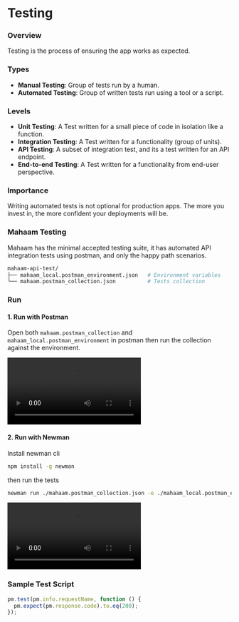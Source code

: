 # Testing

### Overview

Testing is the process of ensuring the app works as expected.

### Types

- **Manual Testing**: Group of tests run by a human.
- **Automated Testing**: Group of written tests run using a tool or a script.

### Levels

- **Unit Testing**: A Test written for a small piece of code in isolation like a function.
- **Integration Testing**: A Test written for a functionality (group of units).
- **API Testing**: A subset of integration test, and its a test written for an API endpoint.
- **End-to-end Testing**: A Test written for a functionality from end-user perspective.

### Importance

Writing automated tests is not optional for production apps. The more you invest in, the more confident your deployments will be.

### Mahaam Testing

Mahaam has the minimal accepted testing suite, it has automated API integration tests using postman, and only the happy path scenarios.

```bash
mahaam-api-test/
├── mahaam_local.postman_environment.json   # Environment variables
└── mahaam.postman_collection.json  		# Tests collection
```

### Run

#### 1. Run with Postman

Open both `mahaam.postman_collection` and `mahaam_local.postman_environment` in postman then run the collection against the environment.

<video controls>
  <source src="../public/tests_postman.mp4" type="video/mp4">
  Your browser does not support the video tag.
</video>

#### 2. Run with Newman

Install newman cli

```bash
npm install -g newman
```

then run the tests

```bash
newman run ./mahaam.postman_collection.json -e ./mahaam_local.postman_environment.json
```

<video controls>
  <source src="../public/tests_newman.mp4" type="video/mp4">
  Your browser does not support the video tag.
</video>

### Sample Test Script

```JavaScript
pm.test(pm.info.requestName, function () {
  pm.expect(pm.response.code).to.eq(200);
});
```
